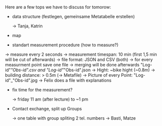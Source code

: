 Here are a few tops we have to discuss for tomorow:
- data structure (festlegen, gemeinsame Metatabelle erstellen)

  -> Tanja, Katrin
- map
- standart measurement procedure (how to measure?)

 -> measure every 2 seconds
 -> measurement timespan: 10 min (first 1,5 min will be cut of afterwards)
 -> file format: JSON and CSV (both)
 -> for every measurment point save one file -> merging will be done afterwards
    "Log-id"_"Obs-id".csv and "Log-id"_"Obs-id".json
 -> Hight: ~bike hight (~0.8m)
 -> building distance: > 0.5m (-> Metafile)
 -> Picture of every Point:  "Log-id"_"Obs-id".jpg
 -> Felix does a file with explanations
 
- fix time for the measurement?

  -> friday 11 am (after lecture) to ~1 pm
- Contact exchange, split up Groups

  -> one table with group spliting 2 tel. numbers
  -> Basti, Matze
